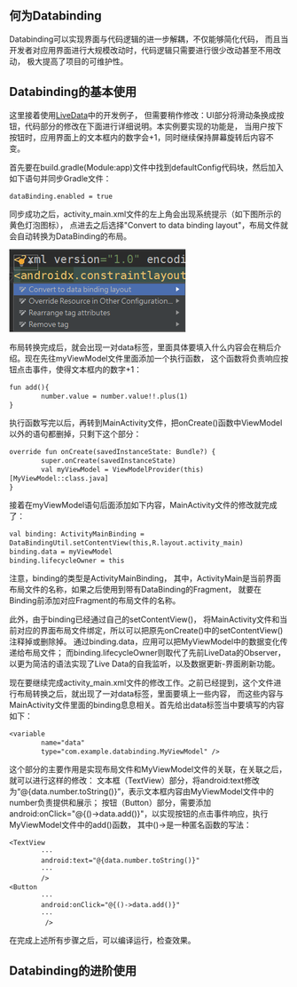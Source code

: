 ## 何为Databinding

Databinding可以实现界面与代码逻辑的进一步解耦，不仅能够简化代码， 而且当开发者对应用界面进行大规模改动时，代码逻辑只需要进行很少改动甚至不用改动， 极大提高了项目的可维护性。

## Databinding的基本使用

这里接着使用[LiveData](Android/ld)中的开发例子， 但需要稍作修改：UI部分将滑动条换成按钮，代码部分的修改在下面进行详细说明。本实例要实现的功能是， 当用户按下按钮时，应用界面上的文本框内的数字会+1，同时继续保持屏幕旋转后内容不变。

首先要在build.gradle(Module:app)文件中找到defaultConfig代码块，然后加入如下语句并同步Gradle文件：

```
dataBinding.enabled = true
```

同步成功之后，activity_main.xml文件的左上角会出现系统提示（如下图所示的黄色灯泡图标）， 点进去之后选择"Convert to data binding layout"，布局文件就会自动转换为DataBinding的布局。

![](pics/db_1.png)


布局转换完成后，就会出现一对data标签，里面具体要填入什么内容会在稍后介绍。现在先往myViewModel文件里面添加一个执行函数， 这个函数将负责响应按钮点击事件，使得文本框内的数字+1：

```
fun add(){
        number.value = number.value!!.plus(1)
}
```

执行函数写完以后，再转到MainActivity文件，把onCreate()函数中ViewModel以外的语句都删掉，只剩下这个部分：

```
override fun onCreate(savedInstanceState: Bundle?) {
        super.onCreate(savedInstanceState)
        val myViewModel = ViewModelProvider(this)[MyViewModel::class.java]
}
```

接着在myViewModel语句后面添加如下内容，MainActivity文件的修改就完成了：

```
val binding: ActivityMainBinding = DataBindingUtil.setContentView(this,R.layout.activity_main)
binding.data = myViewModel
binding.lifecycleOwner = this
```

注意，binding的类型是ActivityMainBinding， 其中，ActivityMain是当前界面布局文件的名称，如果之后使用到带有DataBinding的Fragment， 就要在Binding前添加对应Fragment的布局文件的名称。

此外，由于binding已经通过自己的setContentView()， 将MainActivity文件和当前对应的界面布局文件绑定，所以可以把原先onCreate()中的setContentView()注释掉或删除掉。 通过binding.data，应用可以把MyViewModel中的数据变化传递给布局文件； 而binding.lifecycleOwner则取代了先前LiveData的Observer，以更为简洁的语法实现了Live Data的自我监听，以及数据更新-界面刷新功能。

现在要继续完成activity_main.xml文件的修改工作。之前已经提到，这个文件进行布局转换之后，就出现了一对data标签，里面要填上一些内容， 而这些内容与MainActivity文件里面的binding息息相关。首先给出data标签当中要填写的内容如下：

```
<variable
        name="data"
        type="com.example.databinding.MyViewModel" />
```

这个部分的主要作用是实现布局文件和MyViewModel文件的关联，在关联之后，就可以进行这样的修改： 文本框（TextView）部分，将android:text修改为“@{data.number.toString()}”，表示文本框内容由MyViewModel文件中的number负责提供和展示； 按钮（Button）部分，需要添加android:onClick="@{()->data.add()}"，以实现按钮的点击事件响应，执行MyViewModel文件中的add()函数， 其中()->是一种匿名函数的写法：

```
<TextView
        ···
        android:text="@{data.number.toString()}"
        ···
        />
<Button
        ···
        android:onClick="@{()->data.add()}"
        ···
         />
```
在完成上述所有步骤之后，可以编译运行，检查效果。

## Databinding的进阶使用